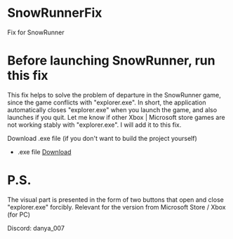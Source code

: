 # SnowRunnerFix
 Fix for SnowRunner
# Before launching SnowRunner, run this fix
 This fix helps to solve the problem of departure in the SnowRunner game, since the game conflicts with "explorer.exe". In short, the application automatically closes "explorer.exe" when you launch the game, and also launches if you quit.
 Let me know if other Xbox | Microsoft store games are not working stably with "explorer.exe". I will add it to this fix.

Download .exe file (if you don't want to build the project yourself)
- .exe file [Download](https://github.com/OneSpir1t/SnowRunnerFix/blob/7e1c19e02c2ba7c4b441527fcf2794453196e688/SnowRunnerFix/bin/Release/SnowRunnerFix.exe)

# P.S.
 The visual part is presented in the form of two buttons that open and close "explorer.exe" forcibly.
 Relevant for the version from Microsoft Store / Xbox (for PC)

Discord: danya_007
